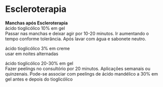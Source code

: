 # **Escleroterapia**


**Manchas após Escleroterapia**  
ácido tioglicólico 10% em gel  
Passar nas manchas e deixar agir por 10-20 minutos. Ir aumentando o tempo conforme tolerância. Após lavar com água e sabonete neutro.

ácido tioglicólico 3% em creme  
usar em noites alternadas

ácido tioglicólico 20-30% em gel  
Fazer peelings no consultório por 20 minutos. Aplicações semanais ou quinzenais. Pode-se associar com peelings de ácido mandélico a 30% em gel antes e depois do tioglicólico

